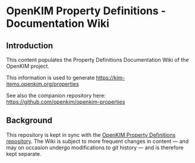 # OpenKIM Property Definitions - Documentation Wiki

## Introduction

This content populates the Property Definitions Documentation Wiki of the OpenKIM project.

This information is used to generate <https://kim-items.openkim.org/properties>

See also the companion repository here: <https://github.com/openkim/openkim-properties>


## Background

This repository is kept in sync with the [OpenKIM Property Definitions repository](https://github.com/openkim/openkim-properties). The Wiki is subject to more frequent changes in content — and may on occasion undergo modifications to git history — and is therefore kept separate.
